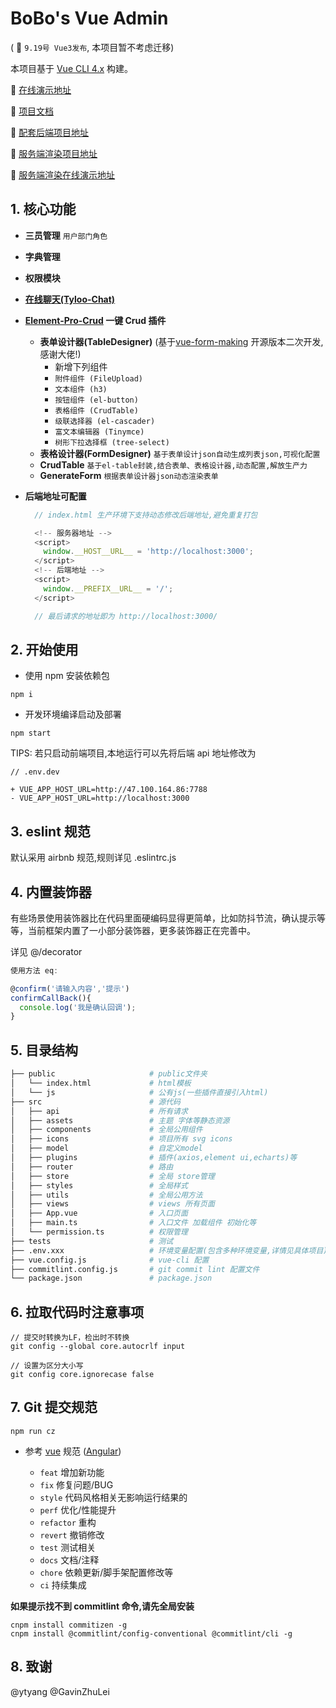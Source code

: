 # BoBo's Vue Admin

( 🚀 `9.19号 Vue3发布`, 本项目暂不考虑迁移)

本项目基于 [Vue CLI 4.x](https://cli.vuejs.org/config/) 构建。

🍌 [在线演示地址](http://server.boboooooo.top:9998)

🍉 [项目文档](https://github.com/BoBoooooo/BoBo-Vue-Admin/wiki/CrudTable-%E6%96%87%E6%A1%A3/)

🍏 [配套后端项目地址](https://github.com/BoBoooooo/NestJS-API-Server.git)

🍉 [服务端渲染项目地址](https://github.com/BoBoooooo/BoBo-Nuxt-Template.git)

🍌 [服务端渲染在线演示地址](http://server.boboooooo.top:9990/)


## 1. 核心功能

- **三员管理** `用户部门角色`

- **字典管理**

- **权限模块**

- **[在线聊天(Tyloo-Chat)](http://server.boboooooo.top:9999)**

- **[Element-Pro-Crud](https://github.com/BoBoooooo/Element-Pro-Crud.git) 一键 Crud 插件**

  - **表单设计器(TableDesigner)** (基于[vue-form-making](https://github.com/GavinZhuLei/vue-form-making) 开源版本二次开发,感谢大佬!)
    - 新增下列组件
    - `附件组件 (FileUpload)`
    - `文本组件 (h3)`
    - `按钮组件 (el-button)`
    - `表格组件 (CrudTable)`
    - `级联选择器 (el-cascader)`
    - `富文本编辑器 (Tinymce)`
    - `树形下拉选择框 (tree-select)`
  - **表格设计器(FormDesigner)** `基于表单设计json自动生成列表json,可视化配置`
  - **CrudTable** `基于el-table封装,结合表单、表格设计器,动态配置,解放生产力`
  - **GenerateForm** `根据表单设计器json动态渲染表单`

- **后端地址可配置**

  ```javascript
    // index.html 生产环境下支持动态修改后端地址,避免重复打包

    <!-- 服务器地址 -->
    <script>
      window.__HOST__URL__ = 'http://localhost:3000';
    </script>
    <!-- 后端地址 -->
    <script>
      window.__PREFIX__URL__ = '/';
    </script>

    // 最后请求的地址即为 http://localhost:3000/
  ```

## 2. 开始使用

- 使用 npm 安装依赖包

```
npm i
```

- 开发环境编译启动及部署

```
npm start
```

TIPS: 若只启动前端项目,本地运行可以先将后端 api 地址修改为

```
// .env.dev

+ VUE_APP_HOST_URL=http://47.100.164.86:7788
- VUE_APP_HOST_URL=http://localhost:3000
```

## 3. eslint 规范

默认采用 airbnb 规范,规则详见 .eslintrc.js

## 4. 内置装饰器

有些场景使用装饰器比在代码里面硬编码显得更简单，比如防抖节流，确认提示等等，当前框架内置了一小部分装饰器，更多装饰器正在完善中。

详见 @/decorator

```javascript
使用方法 eq:

@confirm('请输入内容','提示')
confirmCallBack(){
  console.log('我是确认回调');
}

```

## 5. 目录结构

```bash
├── public                     # public文件夹
│   └── index.html             # html模板
│   └── js                     # 公有js(一些插件直接引入html)
├── src                        # 源代码
│   ├── api                    # 所有请求
│   ├── assets                 # 主题 字体等静态资源
│   ├── components             # 全局公用组件
│   ├── icons                  # 项目所有 svg icons
│   ├── model                  # 自定义model
│   ├── plugins                # 插件(axios,element ui,echarts)等
│   ├── router                 # 路由
│   ├── store                  # 全局 store管理
│   ├── styles                 # 全局样式
│   ├── utils                  # 全局公用方法
│   ├── views                  # views 所有页面
│   ├── App.vue                # 入口页面
│   ├── main.ts                # 入口文件 加载组件 初始化等
│   └── permission.ts          # 权限管理
├── tests                      # 测试
├── .env.xxx                   # 环境变量配置(包含多种环境变量,详情见具体项目)
├── vue.config.js              # vue-cli 配置
├── commitlint.config.js       # git commit lint 配置文件
└── package.json               # package.json
```

## 6. 拉取代码时注意事项

```
// 提交时转换为LF，检出时不转换
git config --global core.autocrlf input
```

```
// 设置为区分大小写
git config core.ignorecase false
```

## 7. Git 提交规范

```
npm run cz
```

- 参考 [vue](https://github.com/vuejs/vue/blob/dev/.github/COMMIT_CONVENTION.md) 规范 ([Angular](https://github.com/conventional-changelog/conventional-changelog/tree/master/packages/conventional-changelog-angular))

  - `feat` 增加新功能
  - `fix` 修复问题/BUG
  - `style` 代码风格相关无影响运行结果的
  - `perf` 优化/性能提升
  - `refactor` 重构
  - `revert` 撤销修改
  - `test` 测试相关
  - `docs` 文档/注释
  - `chore` 依赖更新/脚手架配置修改等
  - `ci` 持续集成

**如果提示找不到 commitlint 命令,请先全局安装**

```
cnpm install commitizen -g
cnpm install @commitlint/config-conventional @commitlint/cli -g
```

## 8. 致谢

@ytyang
@GavinZhuLei

